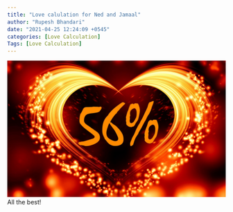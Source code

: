 ```yaml
---
title: "Love calulation for Ned and Jamaal"
author: "Rupesh Bhandari"
date: "2021-04-25 12:24:09 +0545"
categories: [Love Calculation]
Tags: [Love Calculation]
---
```


![Match Picture](/assets/img/lovecal/Ned-Jamaal.jpg)
All the best!
    
